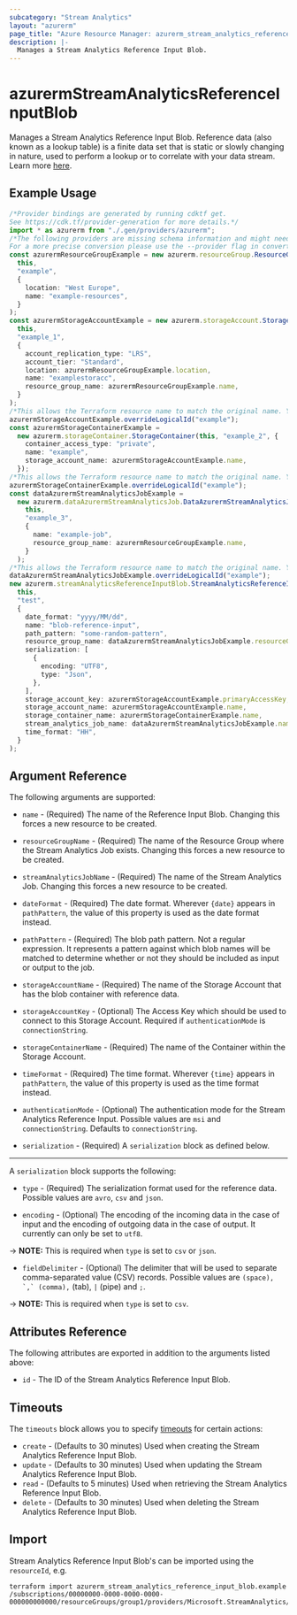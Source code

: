 ```yaml
---
subcategory: "Stream Analytics"
layout: "azurerm"
page_title: "Azure Resource Manager: azurerm_stream_analytics_reference_input_blob"
description: |-
  Manages a Stream Analytics Reference Input Blob.
---
```


# azurermStreamAnalyticsReferenceInputBlob

Manages a Stream Analytics Reference Input Blob. Reference data (also known as a lookup table) is a finite data set that is static or slowly changing in nature, used to perform a lookup or to correlate with your data stream. Learn more [here](https://docs.microsoft.com/azure/stream-analytics/stream-analytics-use-reference-data#azure-blob-storage).

## Example Usage

```typescript
/*Provider bindings are generated by running cdktf get.
See https://cdk.tf/provider-generation for more details.*/
import * as azurerm from "./.gen/providers/azurerm";
/*The following providers are missing schema information and might need manual adjustments to synthesize correctly: azurerm.
For a more precise conversion please use the --provider flag in convert.*/
const azurermResourceGroupExample = new azurerm.resourceGroup.ResourceGroup(
  this,
  "example",
  {
    location: "West Europe",
    name: "example-resources",
  }
);
const azurermStorageAccountExample = new azurerm.storageAccount.StorageAccount(
  this,
  "example_1",
  {
    account_replication_type: "LRS",
    account_tier: "Standard",
    location: azurermResourceGroupExample.location,
    name: "examplestoracc",
    resource_group_name: azurermResourceGroupExample.name,
  }
);
/*This allows the Terraform resource name to match the original name. You can remove the call if you don't need them to match.*/
azurermStorageAccountExample.overrideLogicalId("example");
const azurermStorageContainerExample =
  new azurerm.storageContainer.StorageContainer(this, "example_2", {
    container_access_type: "private",
    name: "example",
    storage_account_name: azurermStorageAccountExample.name,
  });
/*This allows the Terraform resource name to match the original name. You can remove the call if you don't need them to match.*/
azurermStorageContainerExample.overrideLogicalId("example");
const dataAzurermStreamAnalyticsJobExample =
  new azurerm.dataAzurermStreamAnalyticsJob.DataAzurermStreamAnalyticsJob(
    this,
    "example_3",
    {
      name: "example-job",
      resource_group_name: azurermResourceGroupExample.name,
    }
  );
/*This allows the Terraform resource name to match the original name. You can remove the call if you don't need them to match.*/
dataAzurermStreamAnalyticsJobExample.overrideLogicalId("example");
new azurerm.streamAnalyticsReferenceInputBlob.StreamAnalyticsReferenceInputBlob(
  this,
  "test",
  {
    date_format: "yyyy/MM/dd",
    name: "blob-reference-input",
    path_pattern: "some-random-pattern",
    resource_group_name: dataAzurermStreamAnalyticsJobExample.resourceGroupName,
    serialization: [
      {
        encoding: "UTF8",
        type: "Json",
      },
    ],
    storage_account_key: azurermStorageAccountExample.primaryAccessKey,
    storage_account_name: azurermStorageAccountExample.name,
    storage_container_name: azurermStorageContainerExample.name,
    stream_analytics_job_name: dataAzurermStreamAnalyticsJobExample.name,
    time_format: "HH",
  }
);

```

## Argument Reference

The following arguments are supported:

*   `name` - (Required) The name of the Reference Input Blob. Changing this forces a new resource to be created.

*   `resourceGroupName` - (Required) The name of the Resource Group where the Stream Analytics Job exists. Changing this forces a new resource to be created.

*   `streamAnalyticsJobName` - (Required) The name of the Stream Analytics Job. Changing this forces a new resource to be created.

*   `dateFormat` - (Required) The date format. Wherever `{date}` appears in `pathPattern`, the value of this property is used as the date format instead.

*   `pathPattern` - (Required) The blob path pattern. Not a regular expression. It represents a pattern against which blob names will be matched to determine whether or not they should be included as input or output to the job.

*   `storageAccountName` - (Required) The name of the Storage Account that has the blob container with reference data.

*   `storageAccountKey` - (Optional) The Access Key which should be used to connect to this Storage Account. Required if `authenticationMode` is `connectionString`.

*   `storageContainerName` - (Required) The name of the Container within the Storage Account.

*   `timeFormat` - (Required) The time format. Wherever `{time}` appears in `pathPattern`, the value of this property is used as the time format instead.

*   `authenticationMode` - (Optional) The authentication mode for the Stream Analytics Reference Input. Possible values are `msi` and `connectionString`. Defaults to `connectionString`.

*   `serialization` - (Required) A `serialization` block as defined below.

***

A `serialization` block supports the following:

*   `type` - (Required) The serialization format used for the reference data. Possible values are `avro`, `csv` and `json`.

*   `encoding` - (Optional) The encoding of the incoming data in the case of input and the encoding of outgoing data in the case of output. It currently can only be set to `utf8`.

\-> **NOTE:** This is required when `type` is set to `csv` or `json`.

* `fieldDelimiter` - (Optional) The delimiter that will be used to separate comma-separated value (CSV) records. Possible values are `` (space), `,` (comma), `` (tab), `|` (pipe) and `;`.

\-> **NOTE:** This is required when `type` is set to `csv`.

## Attributes Reference

The following attributes are exported in addition to the arguments listed above:

* `id` - The ID of the Stream Analytics Reference Input Blob.

## Timeouts

The `timeouts` block allows you to specify [timeouts](https://www.terraform.io/language/resources/syntax#operation-timeouts) for certain actions:

* `create` - (Defaults to 30 minutes) Used when creating the Stream Analytics Reference Input Blob.
* `update` - (Defaults to 30 minutes) Used when updating the Stream Analytics Reference Input Blob.
* `read` - (Defaults to 5 minutes) Used when retrieving the Stream Analytics Reference Input Blob.
* `delete` - (Defaults to 30 minutes) Used when deleting the Stream Analytics Reference Input Blob.

## Import

Stream Analytics Reference Input Blob's can be imported using the `resourceId`, e.g.

```console
terraform import azurerm_stream_analytics_reference_input_blob.example /subscriptions/00000000-0000-0000-0000-000000000000/resourceGroups/group1/providers/Microsoft.StreamAnalytics/streamingJobs/job1/inputs/input1
```
